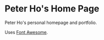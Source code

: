 # Peter Ho's Home Page

Peter Ho's personal homepage and portfolio.

Uses [Font Awesome](https://fontawesome.com/).